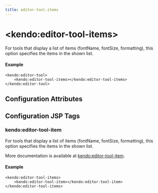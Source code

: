 ```yaml
---
title: editor-tool-items
---
```


# \<kendo:editor-tool-items\>

For tools that display a list of items (fontName, fontSize, formatting), this option specifies the items in the shown list.

#### Example
    <kendo:editor-tool>
        <kendo:editor-tool-items></kendo:editor-tool-items>
    </kendo:editor-tool>

## Configuration Attributes


##  Configuration JSP Tags

### kendo:editor-tool-item

For tools that display a list of items (fontName, fontSize, formatting), this option specifies the items in the shown list.

More documentation is available at [kendo:editor-tool-item](/api/wrappers/jsp/editor/tool-item).

#### Example

    <kendo:editor-tool-items>
        <kendo:editor-tool-item></kendo:editor-tool-item>
    </kendo:editor-tool-items>

